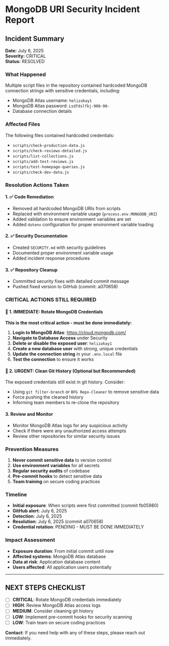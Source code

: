 # MongoDB URI Security Incident Report

## Incident Summary

**Date:** July 6, 2025  
**Severity:** CRITICAL  
**Status:** RESOLVED

### What Happened

Multiple script files in the repository contained hardcoded MongoDB connection strings with sensitive credentials, including:

- MongoDB Atlas username: `helizakay1`
- MongoDB Atlas password: `Lsdfdslfkj-900-90-`
- Database connection details

### Affected Files

The following files contained hardcoded credentials:

- `scripts/check-production-data.js`
- `scripts/check-reviews-detailed.js`
- `scripts/list-collections.js`
- `scripts/add-test-reviews.js`
- `scripts/test-homepage-queries.js`
- `scripts/check-dev-data.js`

### Resolution Actions Taken

#### 1. ✅ Code Remediation

- Removed all hardcoded MongoDB URIs from scripts
- Replaced with environment variable usage (`process.env.MONGODB_URI`)
- Added validation to ensure environment variables are set
- Added `dotenv` configuration for proper environment variable loading

#### 2. ✅ Security Documentation

- Created `SECURITY.md` with security guidelines
- Documented proper environment variable usage
- Added incident response procedures

#### 3. ✅ Repository Cleanup

- Committed security fixes with detailed commit message
- Pushed fixed version to GitHub (commit: a070658)

### CRITICAL ACTIONS STILL REQUIRED

#### 🚨 1. IMMEDIATE: Rotate MongoDB Credentials

**This is the most critical action - must be done immediately:**

1. **Login to MongoDB Atlas**: https://cloud.mongodb.com/
2. **Navigate to Database Access** under Security
3. **Delete or disable the exposed user**: `helizakay1`
4. **Create a new database user** with strong, unique credentials
5. **Update the connection string** in your `.env.local` file
6. **Test the connection** to ensure it works

#### 🚨 2. URGENT: Clean Git History (Optional but Recommended)

The exposed credentials still exist in git history. Consider:

- Using `git filter-branch` or `BFG Repo-Cleaner` to remove sensitive data
- Force pushing the cleaned history
- Informing team members to re-clone the repository

#### 3. Review and Monitor

- Monitor MongoDB Atlas logs for any suspicious activity
- Check if there were any unauthorized access attempts
- Review other repositories for similar security issues

### Prevention Measures

1. **Never commit sensitive data** to version control
2. **Use environment variables** for all secrets
3. **Regular security audits** of codebase
4. **Pre-commit hooks** to detect sensitive data
5. **Team training** on secure coding practices

### Timeline

- **Initial exposure**: When scripts were first committed (commit fb05980)
- **GitHub alert**: July 6, 2025
- **Detection**: July 6, 2025
- **Resolution**: July 6, 2025 (commit a070658)
- **Credential rotation**: PENDING - MUST BE DONE IMMEDIATELY

### Impact Assessment

- **Exposure duration**: From initial commit until now
- **Affected systems**: MongoDB Atlas database
- **Data at risk**: Application database content
- **Users affected**: All application users potentially

---

## NEXT STEPS CHECKLIST

- [ ] **CRITICAL**: Rotate MongoDB credentials immediately
- [ ] **HIGH**: Review MongoDB Atlas access logs
- [ ] **MEDIUM**: Consider cleaning git history
- [ ] **LOW**: Implement pre-commit hooks for security scanning
- [ ] **LOW**: Train team on secure coding practices

**Contact**: If you need help with any of these steps, please reach out immediately.
